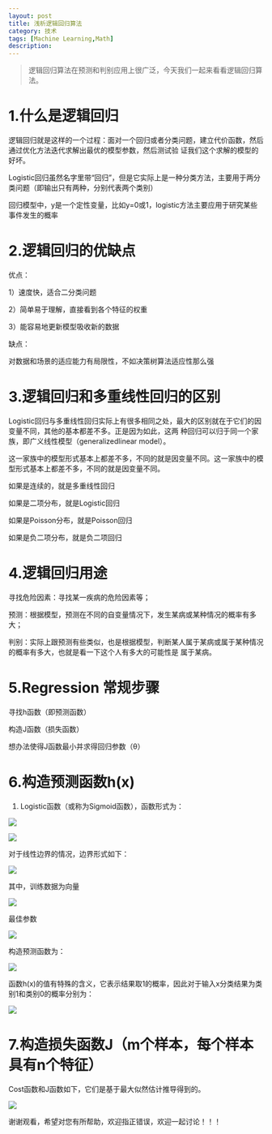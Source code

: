 ```yaml
---
layout: post
title: 浅析逻辑回归算法
category: 技术
tags: [Machine Learning,Math]
description: 
---
```


> 逻辑回归算法在预测和判别应用上很广泛，今天我们一起来看看逻辑回归算法。 

# 1.什么是逻辑回归 #

逻辑回归就是这样的一个过程：面对一个回归或者分类问题，建立代价函数，然后通过优化方法迭代求解出最优的模型参数，然后测试验
证我们这个求解的模型的好坏。

Logistic回归虽然名字里带“回归”，但是它实际上是一种分类方法，主要用于两分类问题（即输出只有两种，分别代表两个类别）

回归模型中，y是一个定性变量，比如y=0或1，logistic方法主要应用于研究某些事件发生的概率

# 2.逻辑回归的优缺点 #

优点：
 
1）速度快，适合二分类问题 

2）简单易于理解，直接看到各个特征的权重 

3）能容易地更新模型吸收新的数据 

缺点：
 
对数据和场景的适应能力有局限性，不如决策树算法适应性那么强

# 3.逻辑回归和多重线性回归的区别 #

Logistic回归与多重线性回归实际上有很多相同之处，最大的区别就在于它们的因变量不同，其他的基本都差不多。正是因为如此，这两
种回归可以归于同一个家族，即广义线性模型（generalizedlinear model）。 

这一家族中的模型形式基本上都差不多，不同的就是因变量不同。这一家族中的模型形式基本上都差不多，不同的就是因变量不同。

如果是连续的，就是多重线性回归

如果是二项分布，就是Logistic回归

如果是Poisson分布，就是Poisson回归

如果是负二项分布，就是负二项回归

# 4.逻辑回归用途 #

寻找危险因素：寻找某一疾病的危险因素等；

预测：根据模型，预测在不同的自变量情况下，发生某病或某种情况的概率有多大；

判别：实际上跟预测有些类似，也是根据模型，判断某人属于某病或属于某种情况的概率有多大，也就是看一下这个人有多大的可能性是
属于某病。

# 5.Regression 常规步骤 #

寻找h函数（即预测函数）

构造J函数（损失函数）

想办法使得J函数最小并求得回归参数（θ）

# 6.构造预测函数h(x) #

1) Logistic函数（或称为Sigmoid函数），函数形式为：

![](/assets/img/logistic/equation1.png)

![](/assets/img/logistic/log.png)

对于线性边界的情况，边界形式如下： 

![](/assets/img/logistic/equation2.png)

其中，训练数据为向量 

![](/assets/img/logistic/equation3.png)

最佳参数 

![](/assets/img/logistic/equation4.png)

构造预测函数为： 

![](/assets/img/logistic/equation5.png)

函数h(x)的值有特殊的含义，它表示结果取1的概率，因此对于输入x分类结果为类别1和类别0的概率分别为： 

![](/assets/img/logistic/equation6.png)

# 7.构造损失函数J（m个样本，每个样本具有n个特征） #

Cost函数和J函数如下，它们是基于最大似然估计推导得到的。

![](/assets/img/logistic/equation7.png)

谢谢观看，希望对您有所帮助，欢迎指正错误，欢迎一起讨论！！！



